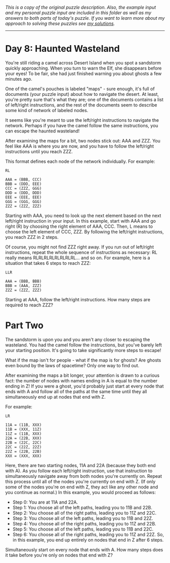 *This is a copy of the original puzzle description. Also, the example input and my personal puzzle input are included in this folder as well as my answers to both parts of today's puzzle. If you want to learn more about my approach to solving these puzzles see [my solutions](https://github.com/robhabraken/advent-of-code-2023/blob/main/08/solutions.md).*

---
# Day 8: Haunted Wasteland
You're still riding a camel across Desert Island when you spot a sandstorm quickly approaching. When you turn to warn the Elf, she disappears before your eyes! To be fair, she had just finished warning you about ghosts a few minutes ago.

One of the camel's pouches is labeled "maps" - sure enough, it's full of documents (your puzzle input) about how to navigate the desert. At least, you're pretty sure that's what they are; one of the documents contains a list of left/right instructions, and the rest of the documents seem to describe some kind of network of labeled nodes.

It seems like you're meant to use the left/right instructions to navigate the network. Perhaps if you have the camel follow the same instructions, you can escape the haunted wasteland!

After examining the maps for a bit, two nodes stick out: AAA and ZZZ. You feel like AAA is where you are now, and you have to follow the left/right instructions until you reach ZZZ.

This format defines each node of the network individually. For example:
```
RL

AAA = (BBB, CCC)
BBB = (DDD, EEE)
CCC = (ZZZ, GGG)
DDD = (DDD, DDD)
EEE = (EEE, EEE)
GGG = (GGG, GGG)
ZZZ = (ZZZ, ZZZ)
```
Starting with AAA, you need to look up the next element based on the next left/right instruction in your input. In this example, start with AAA and go right (R) by choosing the right element of AAA, CCC. Then, L means to choose the left element of CCC, ZZZ. By following the left/right instructions, you reach ZZZ in 2 steps.

Of course, you might not find ZZZ right away. If you run out of left/right instructions, repeat the whole sequence of instructions as necessary: RL really means RLRLRLRLRLRLRLRL... and so on. For example, here is a situation that takes 6 steps to reach ZZZ:
```
LLR

AAA = (BBB, BBB)
BBB = (AAA, ZZZ)
ZZZ = (ZZZ, ZZZ)
```
Starting at AAA, follow the left/right instructions. How many steps are required to reach ZZZ?

# Part Two
The sandstorm is upon you and you aren't any closer to escaping the wasteland. You had the camel follow the instructions, but you've barely left your starting position. It's going to take significantly more steps to escape!

What if the map isn't for people - what if the map is for ghosts? Are ghosts even bound by the laws of spacetime? Only one way to find out.

After examining the maps a bit longer, your attention is drawn to a curious fact: the number of nodes with names ending in A is equal to the number ending in Z! If you were a ghost, you'd probably just start at every node that ends with A and follow all of the paths at the same time until they all simultaneously end up at nodes that end with Z.

For example:
```
LR

11A = (11B, XXX)
11B = (XXX, 11Z)
11Z = (11B, XXX)
22A = (22B, XXX)
22B = (22C, 22C)
22C = (22Z, 22Z)
22Z = (22B, 22B)
XXX = (XXX, XXX)
```
Here, there are two starting nodes, 11A and 22A (because they both end with A). As you follow each left/right instruction, use that instruction to simultaneously navigate away from both nodes you're currently on. Repeat this process until all of the nodes you're currently on end with Z. (If only some of the nodes you're on end with Z, they act like any other node and you continue as normal.) In this example, you would proceed as follows:

- Step 0: You are at 11A and 22A.
- Step 1: You choose all of the left paths, leading you to 11B and 22B.
- Step 2: You choose all of the right paths, leading you to 11Z and 22C.
- Step 3: You choose all of the left paths, leading you to 11B and 22Z.
- Step 4: You choose all of the right paths, leading you to 11Z and 22B.
- Step 5: You choose all of the left paths, leading you to 11B and 22C.
- Step 6: You choose all of the right paths, leading you to 11Z and 22Z.
So, in this example, you end up entirely on nodes that end in Z after 6 steps.

Simultaneously start on every node that ends with A. How many steps does it take before you're only on nodes that end with Z?

